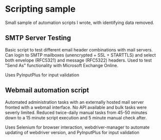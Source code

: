 # Scripting sample

Small sample of automation scripts I wrote, with identifying data removed.

## SMTP Server Testing

Basic script to test different email header combinations with mail servers. Can login to SMTP mailboxes (unencrypted + SSL + STARTTLS) and select both envelope (RFC5321) and message (RFC5322) headers. Used to test "Send As" functionality with Microsoft Exchange Online.

Uses PyInputPlus for input validation

## Webmail automation script

Automated administration tasks with an externally hosted mail server fronted with a webmail interface. No API available and bulk tasks were severly limited. Reduced twice-daily manual tasks from 45-50 minutes down to a 15 minute script execution and 5 minute manual check after.

Uses Selenium for browser interaction, webdriver-manager to automate updating of webdriver version, and PyInputPlus for input validation